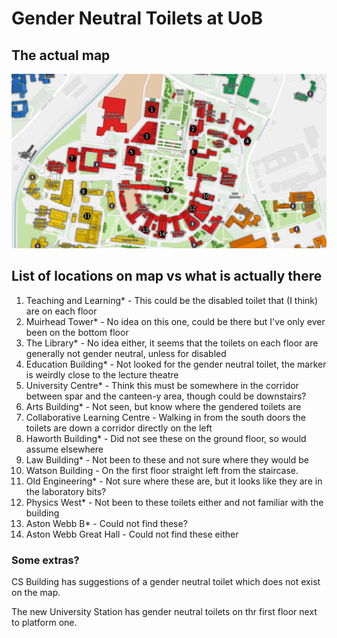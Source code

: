 # Gender Neutral Toilets at UoB

## The actual map

![A map of gender neutral toilets](./assets/map.png)

## List of locations on map vs what is actually there

1. Teaching and Learning* - This could be the disabled toilet that (I think) are on each floor
2. Muirhead Tower* - No idea on this one, could be there but I've only ever been on the bottom floor
3. The Library* - No idea either, it seems that the toilets on each floor are generally not gender neutral, unless for disabled
4. Education Building* - Not looked for the gender neutral toilet, the marker is weirdly close to the lecture theatre
5. University Centre* - Think this must be somewhere in the corridor between spar and the canteen-y area, though could be downstairs?
6. Arts Building* - Not seen, but know where the gendered toilets are
7. Collaborative Learning Centre - Walking in from the south doors the toilets are down a corridor directly on the left
8. Haworth Building* - Did not see these on the ground floor, so would assume elsewhere
9. Law Building* - Not been to these and not sure where they would be
10. Watson Building - On the first floor straight left from the staircase.
11. Old Engineering* - Not sure where these are, but it looks like they are in the laboratory bits?
12. Physics West* - Not been to these toilets either and not familiar with the building
13. Aston Webb B* - Could not find these?
14. Aston Webb Great Hall - Could not find these either

### Some extras?

CS Building has suggestions of a gender neutral toilet which does not exist on the map.

The new University Station has gender neutral toilets on thr first floor next to platform one.
